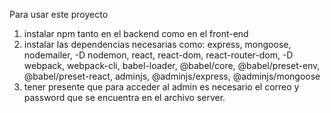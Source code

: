 Para usar este proyecto

1. instalar npm tanto en el backend como en el front-end
2. instalar las dependencias necesarias como: express, mongoose, nodemailer, -D nodemon, react, react-dom, react-router-dom, -D webpack,          webpack-cli, babel-loader, @babel/core, @babel/preset-env, @babel/preset-react, adminjs, @adminjs/express, @adminjs/mongoose
3. tener presente que para acceder al admin es necesario el correo y password que se encuentra en el archivo server.
